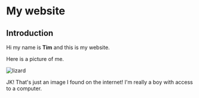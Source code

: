 My website
=====

Introduction
-----

Hi my name is **Tim** and this is my website.

Here is a picture of me.

![lizard](https://www.nationalgeographic.com/photography/photo-of-the-day/2020/07/whale-ocean-new-zealand/#)

JK! That's just an image I found on the internet! I'm really a boy with access to a computer.

